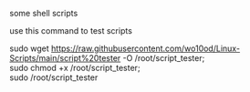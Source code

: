 some shell scripts 

use 
this command to test scripts 


sudo wget https://raw.githubusercontent.com/wo10od/Linux-Scripts/main/script%20tester -O /root/script_tester; \
sudo chmod +x /root/script_tester; \
sudo /root/script_tester
